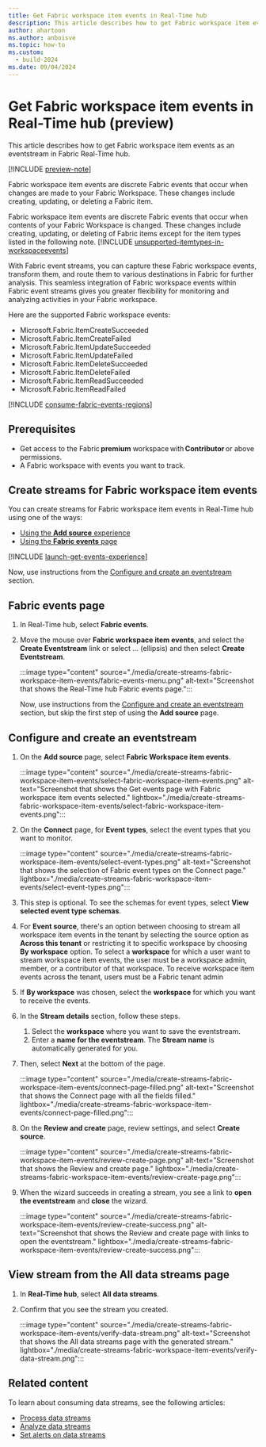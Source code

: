 ```yaml
---
title: Get Fabric workspace item events in Real-Time hub
description: This article describes how to get Fabric workspace item events as an eventstream in Fabric Real-Time hub.
author: ahartoon
ms.author: anboisve
ms.topic: how-to
ms.custom:
  - build-2024
ms.date: 09/04/2024
---
```


# Get Fabric workspace item events in Real-Time hub (preview)

This article describes how to get Fabric workspace item events as an eventstream in Fabric Real-Time hub.

[!INCLUDE [preview-note](./includes/preview-note.md)]

Fabric workspace item events are discrete Fabric events that occur when changes are made to your Fabric Workspace. These changes include creating, updating, or deleting a Fabric item.

Fabric workspace item events are discrete Fabric events that occur when contents of your Fabric Workspace is changed. These changes include creating, updating, or deleting of Fabric items except for the item types listed in the following note.
[!INCLUDE [unsupported-itemtypes-in-workspaceevents](./includes/unsupported-itemtypes-in-workspaceevents.md)]

With Fabric event streams, you can capture these Fabric workspace events, transform them, and route them to various destinations in Fabric for further analysis. This seamless integration of Fabric workspace events within Fabric event streams gives you greater flexibility for monitoring and analyzing activities in your Fabric workspace.

Here are the supported Fabric workspace events:

- Microsoft.Fabric.ItemCreateSucceeded
- Microsoft.Fabric.ItemCreateFailed
- Microsoft.Fabric.ItemUpdateSucceeded
- Microsoft.Fabric.ItemUpdateFailed
- Microsoft.Fabric.ItemDeleteSucceeded
- Microsoft.Fabric.ItemDeleteFailed
- Microsoft.Fabric.ItemReadSucceeded
- Microsoft.Fabric.ItemReadFailed

[!INCLUDE [consume-fabric-events-regions](./includes/consume-fabric-events-regions.md)]

## Prerequisites

- Get access to the Fabric **premium** workspace with **Contributor** or above permissions. 
- A Fabric workspace with events you want to track.

## Create streams for Fabric workspace item events

You can create streams for Fabric workspace item events in Real-Time hub using one of the ways:

- [Using the **Add source** experience](#data-sources-page)
- [Using the **Fabric events** page](#fabric-events-page)

[!INCLUDE [launch-get-events-experience](./includes/launch-get-events-experience.md)]

Now, use instructions from the [Configure and create an eventstream](#configure-and-create-an-eventstream) section.

## Fabric events page

1. In Real-Time hub, select **Fabric events**.
1. Move the mouse over **Fabric workspace item events**, and select the **Create Eventstream** link or select ... (ellipsis) and then select **Create Eventstream**.

    :::image type="content" source="./media/create-streams-fabric-workspace-item-events/fabric-events-menu.png" alt-text="Screenshot that shows the Real-Time hub Fabric events page.":::

    Now, use instructions from the [Configure and create an eventstream](#configure-and-create-an-eventstream) section, but skip the first step of using the **Add source** page.

## Configure and create an eventstream

1. On the **Add source** page, select **Fabric Workspace item events**.

    :::image type="content" source="./media/create-streams-fabric-workspace-item-events/select-fabric-workspace-item-events.png" alt-text="Screenshot that shows the Get events page with Fabric workspace item events selected." lightbox="./media/create-streams-fabric-workspace-item-events/select-fabric-workspace-item-events.png":::
1. On the **Connect** page, for **Event types**, select the event types that you want to monitor.

    :::image type="content" source="./media/create-streams-fabric-workspace-item-events/select-event-types.png" alt-text="Screenshot that shows the selection of Fabric event types on the Connect page." lightbox="./media/create-streams-fabric-workspace-item-events/select-event-types.png":::
1. This step is optional. To see the schemas for event types,  select **View selected event type schemas**.
1. For **Event source**, there's an option between choosing to stream all workspace item events in the tenant by selecting the source option as **Across this tenant** or restricting it to specific workspace by choosing **By workspace** option. To select a **workspace** for which a user want to stream workspace item events, the user must be a workspace admin, member, or a contributor of that workspace. To receive workspace item events across the tenant, users must be a Fabric tenant admin
1. If **By workspace** was chosen,  select the **workspace** for which you want to receive the events.
1. In the **Stream details** section, follow these steps.
    1. Select the **workspace** where you want to save the eventstream.
    1. Enter a **name for the eventstream**. The **Stream name** is automatically generated for you.
1. Then, select **Next** at the bottom of the page.

    :::image type="content" source="./media/create-streams-fabric-workspace-item-events/connect-page-filled.png" alt-text="Screenshot that shows the Connect page with all the fields filled." lightbox="./media/create-streams-fabric-workspace-item-events/connect-page-filled.png":::
1. On the **Review and create** page, review settings, and select **Create source**.

    :::image type="content" source="./media/create-streams-fabric-workspace-item-events/review-create-page.png" alt-text="Screenshot that shows the Review and create page." lightbox="./media/create-streams-fabric-workspace-item-events/review-create-page.png":::
1. When the wizard succeeds in creating a stream, you see a link to **open the eventstream** and **close** the wizard.

    :::image type="content" source="./media/create-streams-fabric-workspace-item-events/review-create-success.png" alt-text="Screenshot that shows the Review and create page with links to open the eventstream." lightbox="./media/create-streams-fabric-workspace-item-events/review-create-success.png":::

## View stream from the All data streams page

1. In **Real-Time hub**, select **All data streams**.
1. Confirm that you see the stream you created.

    :::image type="content" source="./media/create-streams-fabric-workspace-item-events/verify-data-stream.png" alt-text="Screenshot that shows the All data streams page with the generated stream." lightbox="./media/create-streams-fabric-workspace-item-events/verify-data-stream.png":::

## Related content

To learn about consuming data streams, see the following articles:

- [Process data streams](process-data-streams-using-transformations.md)
- [Analyze data streams](analyze-data-streams-using-kql-table-queries.md)
- [Set alerts on data streams](set-alerts-data-streams.md)
